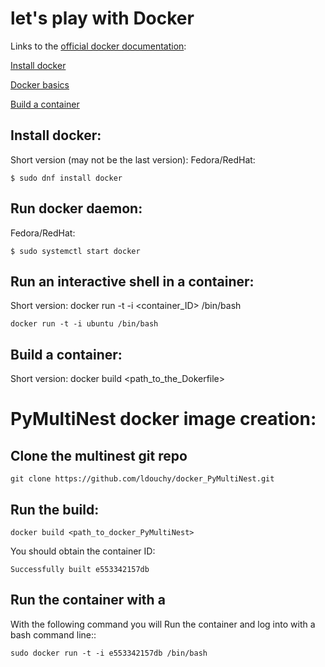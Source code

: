 # let's play with Docker

Links to the [official docker documentation](https://docs.docker.com/):

[Install docker](https://docs.docker.com/engine/installation/)

[Docker basics](https://docs.docker.com/engine/userguide/basics/)

[Build a container](https://docs.docker.com/reference/builder/)


## Install docker:
Short version (may not be the last version):
  Fedora/RedHat:

	$ sudo dnf install docker

## Run docker daemon:
  Fedora/RedHat:

	$ sudo systemctl start docker

## Run an interactive shell in a container:

  Short version:
	docker run -t -i <container_ID> /bin/bash

	docker run -t -i ubuntu /bin/bash

## Build a container:

  Short version:
	docker build <path_to_the_Dokerfile>


# PyMultiNest docker image creation:

## Clone the multinest git repo

	git clone https://github.com/ldouchy/docker_PyMultiNest.git

## Run the build:

	docker build <path_to_docker_PyMultiNest>

  You should obtain the container ID:

	Successfully built e553342157db

## Run the container with a 

With the following command you will Run the container and log into with a bash command line::

	sudo docker run -t -i e553342157db /bin/bash 
